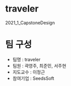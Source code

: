 # traveler
2021_1_CapstoneDesign

# 팀 구성
- 팀명 : traveler
- 팀원 : 곽영주, 최준민, 서주현
- 지도교수 : 이정근
- 참여기업 : SeedsSoft
